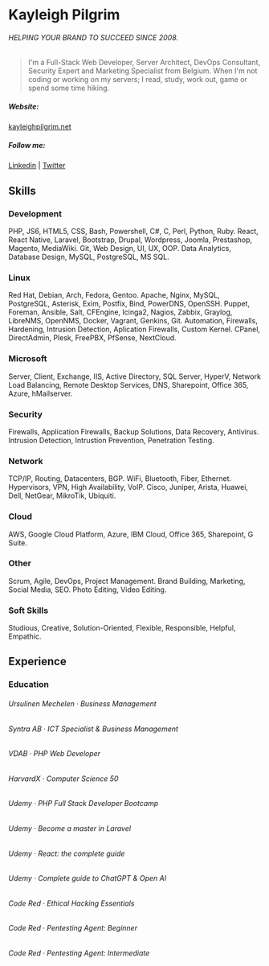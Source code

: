 # Kayleigh Pilgrim
###### HELPING YOUR BRAND TO SUCCEED SINCE 2008.
> I'm a Full-Stack Web Developer, Server Architect, DevOps Consultant, Security Expert and Marketing Specialist from Belgium. 
> When I'm not coding or working on my servers; I read, study, work out, game or spend some time hiking.

##### Website:
[kayleighpilgrim.net](https://kayleighpilgrim.net)
##### Follow me:
[Linkedin](https://www.linkedin.com/in/kayleigh-pilgrim/) |
[Twitter](https://twitter.com/Kayleigh_Pil)

<!---
[![Kayleigh's GitHub stats](https://github-readme-stats.vercel.app/api?username=kayleighpilgrim)](https://github.com/anuraghazra/github-readme-stats)
[![Top Langs](https://github-readme-stats.vercel.app/api/top-langs/?username=kayleighpilgrim)](https://github.com/anuraghazra/github-readme-stats)
-->

## Skills
### Development
PHP, JS6, HTML5, CSS, Bash, Powershell, C#, C, Perl, Python, Ruby. React, React Native, Laravel, Bootstrap, Drupal, Wordpress, Joomla, Prestashop, Magento, MediaWiki. Git, Web Design, UI, UX, OOP. Data Analytics, Database Design, MySQL, PostgreSQL, MS SQL.
### Linux
Red Hat, Debian, Arch, Fedora, Gentoo. Apache, Nginx, MySQL, PostgreSQL, Asterisk, Exim, Postfix, Bind, PowerDNS, OpenSSH. Puppet, Foreman, Ansible, Salt, CFEngine, Icinga2, Nagios, Zabbix, Graylog, LibreNMS, OpenNMS, Docker, Vagrant, Genkins, Git. Automation, Firewalls, Hardening, Intrusion Detection, Aplication Firewalls, Custom Kernel. CPanel, DirectAdmin, Plesk, FreePBX, PfSense, NextCloud.
### Microsoft
Server, Client, Exchange, IIS, Active Directory, SQL Server, HyperV, Network Load Balancing, Remote Desktop Services, DNS, Sharepoint, Office 365, Azure, hMailserver.
### Security
Firewalls, Application Firewalls, Backup Solutions, Data Recovery, Antivirus. Intrusion Detection, Intrustion Prevention, Penetration Testing.
### Network
TCP/IP, Routing, Datacenters, BGP. WiFi, Bluetooth, Fiber, Ethernet. Hypervisors, VPN, High Availability, VoIP. Cisco, Juniper, Arista, Huawei, Dell, NetGear, MikroTik, Ubiquiti.
### Cloud
AWS, Google Cloud Platform, Azure, IBM Cloud, Office 365, Sharepoint, G Suite.
### Other
Scrum, Agile, DevOps, Project Management. Brand Building, Marketing, Social Media, SEO. Photo Editing, Video Editing.
### Soft Skills
Studious, Creative, Solution-Oriented, Flexible, Responsible, Helpful, Empathic.

## Experience
### Education
###### Ursulinen Mechelen · Business Management
###### Syntra AB · ICT Specialist & Business Management
###### VDAB · PHP Web Developer
###### HarvardX · Computer Science 50
###### Udemy · PHP Full Stack Developer Bootcamp
###### Udemy · Become a master in Laravel
###### Udemy · React: the complete guide
###### Udemy · Complete guide to ChatGPT & Open AI
###### Code Red · Ethical Hacking Essentials
###### Code Red · Pentesting Agent: Beginner
###### Code Red · Pentesting Agent: Intermediate
